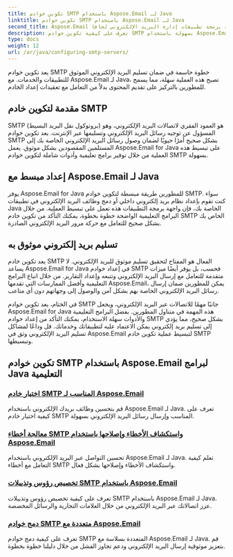 ```yaml
---
title: تكوين خوادم SMTP باستخدام Aspose.Email لـ Java
linktitle: تكوين خوادم SMTP باستخدام Aspose.Email لـ Java
second_title: Aspose.Email واجهة برمجة تطبيقات إدارة البريد الإلكتروني لجافا
description: تعرف على كيفية تكوين خوادم SMTP بسهولة باستخدام Aspose.Email لـ Java. برامج تعليمية خطوة بخطوة لتسليم البريد الإلكتروني بسلاسة.
type: docs
weight: 12
url: /ar/java/configuring-smtp-servers/
---
```



يعد تكوين خوادم SMTP خطوة حاسمة في ضمان تسليم البريد الإلكتروني الموثوق للتطبيقات والخدمات. مع Aspose.Email لـ Java، تصبح هذه العملية سهلة، مما يسمح للمطورين بالتركيز على تقديم المحتوى بدلاً من التعامل مع تعقيدات إعداد الخادم.

## مقدمة لتكوين خادم SMTP

SMTP (بروتوكول نقل البريد البسيط) هو العمود الفقري لاتصالات البريد الإلكتروني، وهو المسؤول عن توجيه رسائل البريد الإلكتروني وتسليمها عبر الإنترنت. يعد تكوين خوادم SMTP بشكل صحيح أمرًا حيويًا لضمان وصول رسائل البريد الإلكتروني الخاصة بك إلى المستلمين المقصودين بشكل موثوق. يعمل Aspose.Email for Java على تبسيط هذه العملية من خلال توفير برامج تعليمية وأدوات شاملة لتكوين خوادم SMTP بسهولة.

## إعداد مبسط مع Aspose.Email لـ Java

يوفر Aspose.Email for Java للمطورين طريقة مبسطة لتكوين خوادم SMTP. سواء كنت تقوم بإعداد نظام بريد إلكتروني داخلي أو دمج وظائف البريد الإلكتروني في تطبيقات Java الخاصة بك، فإن واجهة برمجة التطبيقات هذه تعمل على تبسيط العملية. من خلال البرامج التعليمية الواضحة خطوة بخطوة، يمكنك التأكد من تكوين خادم SMTP الخاص بك بشكل صحيح للتعامل مع حركة مرور البريد الإلكتروني الصادرة.

## تسليم بريد إلكتروني موثوق به

يعد تكوين خادم SMTP الفعال هو المفتاح لتحقيق تسليم موثوق للبريد الإلكتروني. لا يساعد Aspose.Email for Java في إعداد خوادم SMTP فحسب، بل يوفر أيضًا ميزات متقدمة للتعامل مع إرسال البريد الإلكتروني وتتبعه وإعداد التقارير. من خلال اتباع البرامج التعليمية وأفضل الممارسات التي تقدمها Aspose.Email، يمكن للمطورين ضمان إرسال رسائل البريد الإلكتروني الخاصة بهم بشكل آمن والوصول إلى وجهاتهم دون أي متاعب.

في الختام، يعد تكوين خوادم SMTP جانبًا مهمًا للاتصالات عبر البريد الإلكتروني، ويجعل Aspose.Email for Java هذه المهمة في متناول المطورين. بفضل البرامج التعليمية والأدوات سهلة الاستخدام، يمكنك التأكد من إعداد خوادم SMTP بشكل صحيح، مما يؤدي إلى تسليم بريد إلكتروني يمكن الاعتماد عليه لتطبيقاتك وخدماتك. قل وداعًا لمشاكل تسليم البريد الإلكتروني وثق في Aspose.Email لتبسيط عملية تكوين خادم SMTP وتبسيطها.

## تكوين خوادم SMTP باستخدام Aspose.Email لبرامج Java التعليمية
### [اختيار خادم SMTP المناسب لـ Aspose.Email](./choosing-the-right-smtp-server/)
قم بتحسين وظائف بريدك الإلكتروني باستخدام Aspose.Email لـ Java. تعرف على كيفية اختيار خادم SMTP المناسب وإرسال رسائل البريد الإلكتروني بسهولة.
### [معالجة أخطاء SMTP واستكشاف الأخطاء وإصلاحها باستخدام Aspose.Email](./handling-smtp-errors-and-troubleshooting/)
تحسين التواصل عبر البريد الإلكتروني باستخدام Aspose.Email لـ Java. تعلم كيفية التعامل مع أخطاء SMTP واستكشاف الأخطاء وإصلاحها بشكل فعال.
### [تخصيص رؤوس وتذييلات SMTP باستخدام Aspose.Email](./customizing-smtp-headers-and-footers/)
تعرف على كيفية تخصيص رؤوس وتذييلات SMTP باستخدام Aspose.Email لـ Java. عزز اتصالاتك عبر البريد الإلكتروني من خلال العلامات التجارية والرسائل المخصصة.
### [دمج خوادم SMTP متعددة مع Aspose.Email](./integrating-multiple-smtp-servers/)
تعرف على كيفية دمج خوادم SMTP المتعددة بسلاسة مع Aspose.Email لـ Java. قم بتعزيز موثوقية إرسال البريد الإلكتروني ودعم تجاوز الفشل من خلال دليلنا خطوة بخطوة.